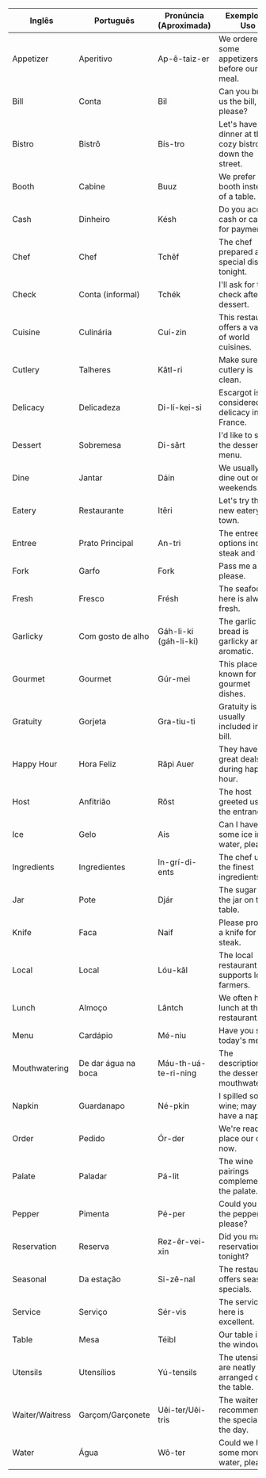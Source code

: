 | Inglês                | Português          | Pronúncia (Aproximada) | Exemplo de Uso                                      |
|-----------------------|--------------------|-------------------------|------------------------------------------------------|
| Appetizer             | Aperitivo          | Ap-ê-taiz-er            | We ordered some appetizers before our meal.         |
| Bill                  | Conta              | Bil                     | Can you bring us the bill, please?                  |
| Bistro                | Bistrô             | Bís-tro                 | Let's have dinner at the cozy bistro down the street. |
| Booth                 | Cabine             | Buuz                   | We prefer a booth instead of a table.              |
| Cash                  | Dinheiro           | Késh                   | Do you accept cash or card for payment?             |
| Chef                  | Chef               | Tchêf                   | The chef prepared a special dish tonight.           |
| Check                 | Conta (informal)   | Tchék                   | I'll ask for the check after dessert.             |
| Cuisine               | Culinária          | Cuí-zin                | This restaurant offers a variety of world cuisines. |
| Cutlery               | Talheres           | Kâtl-ri                | Make sure the cutlery is clean.                     |
| Delicacy              | Delicadeza         | Di-lí-kei-si            | Escargot is considered a delicacy in France.       |
| Dessert               | Sobremesa          | Di-sârt                | I'd like to see the dessert menu.                   |
| Dine                  | Jantar             | Dáin                   | We usually dine out on weekends.                  |
| Eatery                | Restaurante        | Itêri                  | Let's try the new eatery in town.                   |
| Entree                | Prato Principal    | An-tri                 | The entree options include steak and fish.          |
| Fork                  | Garfo              | Fork                    | Pass me a fork, please.                             |
| Fresh                 | Fresco             | Frésh                   | The seafood here is always fresh.                 |
| Garlicky              | Com gosto de alho | Gáh-li-ki (gáh-li-ki)     | The garlic bread is garlicky and aromatic.      |
| Gourmet               | Gourmet            | Gúr-mei                | This place is known for its gourmet dishes.        |
| Gratuity              | Gorjeta            | Gra-tiu-ti              | Gratuity is usually included in the bill.           |
| Happy Hour            | Hora Feliz         | Râpi Auer               | They have great deals during happy hour.           |
| Host                  | Anfitrião          | Rôst                   | The host greeted us at the entrance.               |
| Ice                   | Gelo               | Ais                    | Can I have some ice in my water, please?            |
| Ingredients           | Ingredientes       | In-grí-di-ents          | The chef uses the finest ingredients.             |
| Jar                   | Pote               | Djár                   | The sugar is in the jar on the table.              |
| Knife                 | Faca               | Naif                   | Please provide a knife for the steak.              |
| Local                 | Local              | Lóu-kâl                | The local restaurant supports local farmers.       |
| Lunch                 | Almoço             | Lântch                 | We often have lunch at this restaurant.             |
| Menu                  | Cardápio           | Mé-niu                 | Have you seen today's menu?                        |
| Mouthwatering         | De dar água na boca | Máu-th-uá-te-ri-ning    | The description of the dessert is mouthwatering.   |
| Napkin                | Guardanapo         | Né-pkin                | I spilled some wine; may I have a napkin?          |
| Order                 | Pedido             | Ór-der                 | We're ready to place our order now.                |
| Palate                | Paladar            | Pá-lit                  | The wine pairings complement the palate.           |
| Pepper                | Pimenta            | Pé-per                  | Could you pass the pepper, please?                 |
| Reservation           | Reserva            | Rez-êr-vei-xin          | Did you make a reservation for tonight?            |
| Seasonal              | Da estação         | Si-zê-nal              | The restaurant offers seasonal specials.           |
| Service               | Serviço            | Sér-vis                 | The service here is excellent.                     |
| Table                 | Mesa               | Téibl                   | Our table is by the window.                        |
| Utensils              | Utensílios         | Yú-tensils              | The utensils are neatly arranged on the table.     |
| Waiter/Waitress       | Garçom/Garçonete   | Uêi-ter/Uêi-tris         | The waiter recommended the special of the day.    |
| Water                 | Água               | Wô-ter                 | Could we have some more water, please?             |




